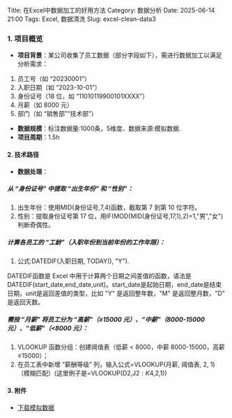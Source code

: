 Title: 在Excel中数据加工的好用方法
Category: 数据分析
Date: 2025-06-14 21:00
Tags: Excel, 数据清洗
Slug: excel-clean-data3
### **1. 项目概览**
- **项目背景**：某公司收集了员工数据（部分字段如下），需进行数据加工以满足分析需求：
1.	员工号（如 “20230001”）
2.	入职日期（如 “2023-10-01”）
3.	身份证号（18 位，如 “11010119900101XXXX”）
4.	月薪（如 8000 元）
5.	部门（如 “销售部”“技术部”）

- **数据规模**：标注数据量:1000条，5维度、数据来源:模拟数据.
- **项目周期**：1.5h

#### **2. 技术路径**
- **数据处理**：  
##### 从 “身份证号” 中提取 “出生年份” 和 “性别”：
1.	出生年份：使用MID(身份证号,7,4)函数，截取第 7 到第 10 位字符。
2.	性别：提取身份证号第 17 位，用IF(MOD(MID(身份证号,17,1),2)=1,"男","女")判断奇偶性。
##### 计算各员工的 “工龄”（入职年份到当前年份的工作年限）：
1.	公式:DATEDIF(入职日期, TODAY(), "Y").

DATEDIF函数是 Excel 中用于计算两个日期之间差值的函数，语法是DATEDIF(start_date,end_date,unit)。start_date是起始日期，end_date是结束日期，unit是返回差值的类型，比如 "Y" 是返回整年数，"M" 是返回整月数，"D" 是返回天数。
##### 需按 “月薪” 将员工分为 “高薪”（≥15000 元）、“中薪”（8000-15000 元）、“低薪”（<8000 元）：
1.	VLOOKUP 函数分组：创建阈值表（低薪 < 8000，中薪 8000-15000，高薪≥15000）；
2.  在员工表中新增 “薪酬等级” 列，输入公式=VLOOKUP(月薪, 阈值表, 2, 1)（模糊匹配）(这里例子是=VLOOKUP(D2,J$2:K$4,2,1))
#### **3. 附件**
- [下载模拟数据](attach/员工模拟数据.xlsx)


